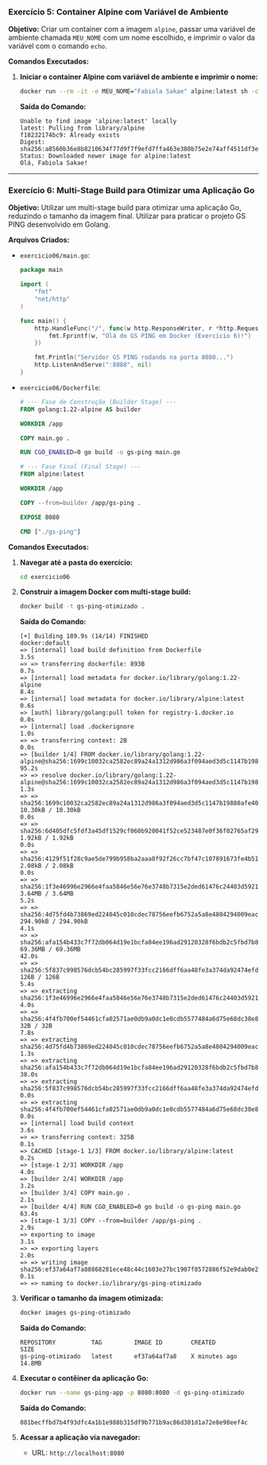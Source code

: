 ### Exercício 5: Container Alpine com Variável de Ambiente

**Objetivo:** Criar um container com a imagem `alpine`, passar uma variável de ambiente chamada `MEU_NOME` com um nome escolhido, e imprimir o valor da variável com o comando `echo`.

**Comandos Executados:**

1.  **Iniciar o container Alpine com variável de ambiente e imprimir o nome:**
    ```bash
    docker run --rm -it -e MEU_NOME="Fabiola Sakae" alpine:latest sh -c 'echo "Olá, $MEU_NOME!"'
    ```
    
    **Saída do Comando:**
    ```
    Unable to find image 'alpine:latest' locally
    latest: Pulling from library/alpine
    f18232174bc9: Already exists 
    Digest: sha256:a8560b36e8b8210634f77d9f7f9efd7ffa463e380b75e2e74aff4511df3ef88c
    Status: Downloaded newer image for alpine:latest
    Olá, Fabiola Sakae!
    ```
---
### Exercício 6: Multi-Stage Build para Otimizar uma Aplicação Go

**Objetivo:** Utilizar um multi-stage build para otimizar uma aplicação Go, reduzindo o tamanho da imagem final. Utilizar para praticar o projeto GS PING desenvolvido em Golang.

**Arquivos Criados:**

* `exercicio06/main.go`:
    ```go
    package main

    import (
    	"fmt"
    	"net/http"
    )

    func main() {
    	http.HandleFunc("/", func(w http.ResponseWriter, r *http.Request) {
    		fmt.Fprintf(w, "Olá do GS PING em Docker (Exercício 6)!")
    	})

    	fmt.Println("Servidor GS PING rodando na porta 8080...")
    	http.ListenAndServe(":8080", nil)
    }
    ```
* `exercicio06/Dockerfile`:
    ```dockerfile
    # --- Fase de Construção (Builder Stage) ---
    FROM golang:1.22-alpine AS builder

    WORKDIR /app

    COPY main.go .

    RUN CGO_ENABLED=0 go build -o gs-ping main.go

    # --- Fase Final (Final Stage) ---
    FROM alpine:latest

    WORKDIR /app

    COPY --from=builder /app/gs-ping .

    EXPOSE 8080

    CMD ["./gs-ping"]
    ```

**Comandos Executados:**

1.  **Navegar até a pasta do exercício:**
    ```bash
    cd exercicio06
    ```

2.  **Construir a imagem Docker com multi-stage build:**
    ```bash
    docker build -t gs-ping-otimizado .
    ```
    **Saída do Comando:**
    ```
    [+] Building 189.9s (14/14) FINISHED                                                                                                  docker:default
    => [internal] load build definition from Dockerfile                                                                                            3.5s
    => => transferring dockerfile: 893B                                                                                                            0.7s
    => [internal] load metadata for docker.io/library/golang:1.22-alpine                                                                           8.4s
    => [internal] load metadata for docker.io/library/alpine:latest                                                                                0.6s
    => [auth] library/golang:pull token for registry-1.docker.io                                                                                   0.0s
    => [internal] load .dockerignore                                                                                                               1.0s
    => => transferring context: 2B                                                                                                                 0.0s
    => [builder 1/4] FROM docker.io/library/golang:1.22-alpine@sha256:1699c10032ca2582ec89a24a1312d986a3f094aed3d5c1147b19880afe40e052            95.2s
    => => resolve docker.io/library/golang:1.22-alpine@sha256:1699c10032ca2582ec89a24a1312d986a3f094aed3d5c1147b19880afe40e052                     1.3s
    => => sha256:1699c10032ca2582ec89a24a1312d986a3f094aed3d5c1147b19880afe40e052 10.30kB / 10.30kB                                                0.0s
    => => sha256:6d405dfc5fdf3a45df1529cf060b920041f52ce523487e0f36f02765af294a51 1.92kB / 1.92kB                                                  0.0s
    => => sha256:4129f51f28c9ae5de799b958ba2aaa8f92f26cc7bf47c107891673fe4b516c03 2.08kB / 2.08kB                                                  0.0s
    => => sha256:1f3e46996e2966e4faa5846e56e76e3748b7315e2ded61476c24403d592134f0 3.64MB / 3.64MB                                                  5.2s
    => => sha256:4d75fd4b73869ed224045c010cdec78756eefb6752a5a8e4804294009eac11e9 294.90kB / 294.90kB                                              4.1s
    => => sha256:afa154b433c7f72db064d19e1bcfa84ee196ad29120328f6bdb2c5fbd7b8eeac 69.36MB / 69.36MB                                               42.0s
    => => sha256:5f837c998576dcb54bc285997f33fcc2166dff6aa48fe3a374da92474efd5fe8 126B / 126B                                                      5.4s
    => => extracting sha256:1f3e46996e2966e4faa5846e56e76e3748b7315e2ded61476c24403d592134f0                                                       4.0s
    => => sha256:4f4fb700ef54461cfa02571ae0db9a0dc1e0cdb5577484a6d75e68dc38e8acc1 32B / 32B                                                        7.8s
    => => extracting sha256:4d75fd4b73869ed224045c010cdec78756eefb6752a5a8e4804294009eac11e9                                                       1.3s
    => => extracting sha256:afa154b433c7f72db064d19e1bcfa84ee196ad29120328f6bdb2c5fbd7b8eeac                                                      38.0s
    => => extracting sha256:5f837c998576dcb54bc285997f33fcc2166dff6aa48fe3a374da92474efd5fe8                                                       0.0s
    => => extracting sha256:4f4fb700ef54461cfa02571ae0db9a0dc1e0cdb5577484a6d75e68dc38e8acc1                                                       0.0s
    => [internal] load build context                                                                                                               3.6s
    => => transferring context: 325B                                                                                                               0.1s
    => CACHED [stage-1 1/3] FROM docker.io/library/alpine:latest                                                                                   0.2s
    => [stage-1 2/3] WORKDIR /app                                                                                                                  4.0s
    => [builder 2/4] WORKDIR /app                                                                                                                  3.2s
    => [builder 3/4] COPY main.go .                                                                                                                2.1s
    => [builder 4/4] RUN CGO_ENABLED=0 go build -o gs-ping main.go                                                                                63.4s
    => [stage-1 3/3] COPY --from=builder /app/gs-ping .                                                                                            2.9s
    => exporting to image                                                                                                                          3.1s
    => => exporting layers                                                                                                                         2.0s
    => => writing image sha256:ef37a64af7a88868281ece48c44c1603e27bc1907f8572886f52e9dab0e2c413                                                    0.1s
    => => naming to docker.io/library/gs-ping-otimizado 
    ```

3.  **Verificar o tamanho da imagem otimizada:**
    ```bash
    docker images gs-ping-otimizado
    ```
    **Saída do Comando:**
    ```
    REPOSITORY          TAG         IMAGE ID        CREATED         SIZE
    gs-ping-otimizado   latest      ef37a64af7a8    X minutes ago   14.8MB
    ```

4.  **Executar o contêiner da aplicação Go:**
    ```bash
    docker run --name gs-ping-app -p 8080:8080 -d gs-ping-otimizado
    ```
    **Saída do Comando:**
    ```
    081becffbd7b4f93dfc4a1b1e988b315df9b771b9ac86d301d1a72e8e98eef4c
    ```

5.  **Acessar a aplicação via navegador:**
    * URL: `http://localhost:8080`